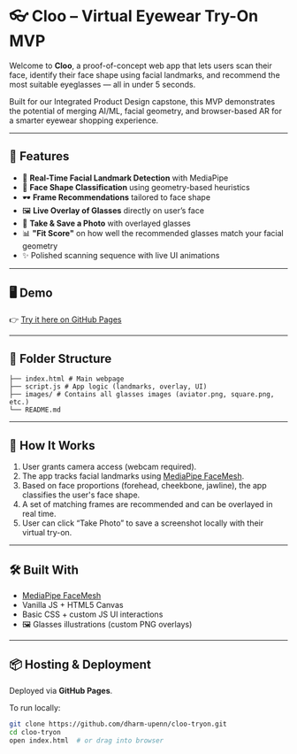 # 👓 Cloo – Virtual Eyewear Try-On MVP

Welcome to **Cloo**, a proof-of-concept web app that lets users scan their face, identify their face shape using facial landmarks, and recommend the most suitable eyeglasses — all in under 5 seconds.

Built for our Integrated Product Design capstone, this MVP demonstrates the potential of merging AI/ML, facial geometry, and browser-based AR for a smarter eyewear shopping experience.

---

## 🚀 Features

- 🧠 **Real-Time Facial Landmark Detection** with MediaPipe
- 📐 **Face Shape Classification** using geometry-based heuristics
- 🕶️ **Frame Recommendations** tailored to face shape
- 🖼️ **Live Overlay of Glasses** directly on user’s face
- 📸 **Take & Save a Photo** with overlayed glasses
- 📊 **"Fit Score"** on how well the recommended glasses match your facial geometry
- ✨ Polished scanning sequence with live UI animations

---

## 🖥️ Demo

👉 [Try it here on GitHub Pages](https://dharm-upenn.github.io/ClooTryOn/index.html)

---

## 📂 Folder Structure
    ├── index.html # Main webpage
    ├── script.js # App logic (landmarks, overlay, UI)
    ├── images/ # Contains all glasses images (aviator.png, square.png, etc.)
    └── README.md

---

## 🧪 How It Works

1. User grants camera access (webcam required).
2. The app tracks facial landmarks using [MediaPipe FaceMesh](https://google.github.io/mediapipe/solutions/face_mesh).
3. Based on face proportions (forehead, cheekbone, jawline), the app classifies the user's face shape.
4. A set of matching frames are recommended and can be overlayed in real time.
5. User can click “Take Photo” to save a screenshot locally with their virtual try-on.

---

## 🛠️ Built With

- [MediaPipe FaceMesh](https://google.github.io/mediapipe/solutions/face_mesh)
- Vanilla JS + HTML5 Canvas
- Basic CSS + custom JS UI interactions
- 🖼️ Glasses illustrations (custom PNG overlays)

---

## 📦 Hosting & Deployment

Deployed via **GitHub Pages**.

To run locally:
```bash
git clone https://github.com/dharm-upenn/cloo-tryon.git
cd cloo-tryon
open index.html  # or drag into browser


